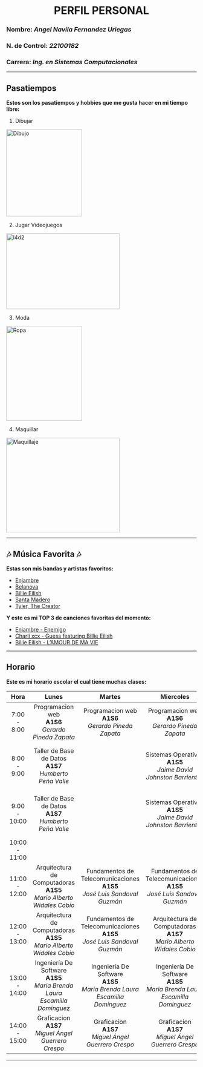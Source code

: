 # <Center> PERFIL PERSONAL </Center>

### **Nombre:** ***Angel Navila Fernandez Uriegas***
### **N. de Control:** ***22100182***
### **Carrera:** ***Ing. en Sistemas Computacionales***  
---
## Pasatiempos

**Estos son los pasatiempos y hobbies que me gusta hacer en mi tiempo libre:**
1. Dibujar

<img src="https://i.pinimg.com/736x/84/be/57/84be57009ef96906b4daac6d5da3ed50.jpg" alt="Dibujo" width="200" height="230">

2. Jugar Videojuegos

<img src="https://i.ytimg.com/vi/hQhnXJ5pOwE/maxresdefault.jpg" alt="l4d2" width="300" height="200">

3. Moda

<img src="https://i.pinimg.com/736x/b8/6c/bf/b86cbfeb36c9a09d67d2aa17b6aafeae.jpg" alt="Ropa" width="200" height="250">

4. Maquillar

<img src="https://img.freepik.com/premium-photo/collection-various-cosmetics-makeup-products-neatly-arranged-table-top-view-makeup-cosmetics-set-ai-generated_585735-8076.jpg" alt="Maquillaje" width="300" height="250">


---
## 🎶 Música Favorita 🎶

 **Estas son mis bandas y artistas favoritos:**

 + [Enjambre](https://open.spotify.com/artist/1ZdhAl62G6ZlEKqIwUAfZR?si=2WzTJ2jDSUmAaNE90xgffw)
 + [Belanova](https://open.spotify.com/artist/3oNy8cjBtJzLC07I70sklp?si=jI04w3svSj2f4_EsfCrGcQ)
 + [Billie Eilish](https://open.spotify.com/artist/6qqNVTkY8uBg9cP3Jd7DAH?si=fSiOMHMuR5mtK8vyvRazVg) 
 + [Santa Madero](https://open.spotify.com/artist/0CRFTlHrIHedPTQFqUYAXN?si=bPsNGBrpRCq6xQEBjKePWQ)
 + [Tyler, The Creator](https://open.spotify.com/artist/4V8LLVI7PbaPR0K2TGSxFF?si=lHH9yDheRDuoC2YqTv5SSg)

**Y este es mi TOP 3 de canciones favoritas del momento:**

+ [Enjambre - Enemigo ](https://open.spotify.com/track/5TfPnG96tAhiYodEF47T59?si=6211f50eb65e4e77)
+ [Charli xcx - Guess featuring Billie Eilish ](https://open.spotify.com/track/3WOhcATHxK2SLNeP5W3v1v?si=e580454df0b84efe)
+ [Billie Eilish - L’AMOUR DE MA VIE ](https://open.spotify.com/track/6fPan2saHdFaIHuTSatORv?si=5bfcb7d612844246)
---
## Horario 
**Este es mi horario escolar el cual tiene muchas clases:**

| **Hora** | **Lunes** | **Martes** | **Miercoles** | **Jueves** | **Viernes** |
|:--------:|:---------:|:----------:|:------------:|:---------:|:---------:|
| 7:00 - 8:00 | Programacion web <br>**A1S6**</br> *Gerardo Pineda Zapata* | Programacion web <br>**A1S6**</br> *Gerardo Pineda Zapata*  |Programacion web <br>**A1S6**</br> *Gerardo Pineda Zapata*  |Programacion web <br>**A1S6**</br> *Gerardo Pineda Zapata*  |Programacion web <br>**A1S6**</br> *Gerardo Pineda Zapata*  |
| 8:00 - 9:00 | Taller de Base de Datos <br>**A1S7**</br> *Humberto Peña Valle*  | |Sistemas Operativos <br>**A1S5**</br> *Jaime David Johnston Barrientos*  |Taller de Base de Datos <br>**H305**</br> *Humberto Peña Valle* |Sistemas Operativos <br>**H206**</br> *Jaime David Johnston Barrientos* |
| 9:00 - 10:00 | Taller de Base de Datos <br>**A1S7**</br> *Humberto Peña Valle* |  |Sistemas Operativos <br>**A1S5**</br> *Jaime David Johnston Barrientos* |Taller de Base de Datos <br>**H305**</br> *Humberto Peña Valle* |Sistemas Operativos <br>**H206**</br> *Jaime David Johnston Barrientos* |
| 10:00 - 11:00 |  |  || | |
| 11:00 - 12:00 | Arquitectura de Computadoras <br>**A1S5**</br> *Mario Alberto Widales Cobio* | Fundamentos de Telecomunicaciones <br>**A1S5**</br> *José Luis Sandoval Guzmán*  |Fundamentos de Telecomunicaciones <br>**A1S5**</br> *José Luis Sandoval Guzmán*  |Fundamentos de Telecomunicaciones <br>**A1S5**</br> *José Luis Sandoval Guzmán*  |Arquitectura de Computadoras <br>**A1S7**</br> *Mario Alberto Widales Cobio*|
| 12:00 - 13:00 | Arquitectura de Computadoras <br>**A1S5**</br> *Mario Alberto Widales Cobio* | Fundamentos de Telecomunicaciones <br>**A1S5**</br> *José Luis Sandoval Guzmán*  |Arquitectura de Computadoras <br>**A1S7**</br> *Mario Alberto Widales Cobio* | |Arquitectura de Computadoras <br>**A1S7**</br> *Mario Alberto Widales Cobio*|
| 13:00 - 14:00 | Ingeniería De Software <br>**A1S5**</br> *Maria Brenda Laura Escamilla Dominguez* | Ingeniería De Software <br>**A1S5**</br> *Maria Brenda Laura Escamilla Dominguez* |Ingeniería De Software <br>**A1S5**</br> *Maria Brenda Laura Escamilla Dominguez* |Ingeniería De Software <br>**A1S5**</br> *Maria Brenda Laura Escamilla Dominguez* |Ingeniería De Software <br>**A1S5**</br> *Maria Brenda Laura Escamilla Dominguez* |
| 14:00 - 15:00 | Graficacion <br>**A1S7**</br> *Miguel Ángel Guerrero Crespo* | Graficacion <br>**A1S7**</br> *Miguel Ángel Guerrero Crespo* |Graficacion <br>**A1S7**</br> *Miguel Ángel Guerrero Crespo* |Graficacion <br>**A1S7**</br> *Miguel Ángel Guerrero Crespo* |Graficacion <br>**A1S7**</br> *Miguel Ángel Guerrero Crespo* |

---


